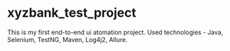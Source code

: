 # xyzbank_test_project
This is my first end-to-end ui atomation project.
Used technologies - Java, Selenium, TestNG, Maven, Log4j2, Allure.
